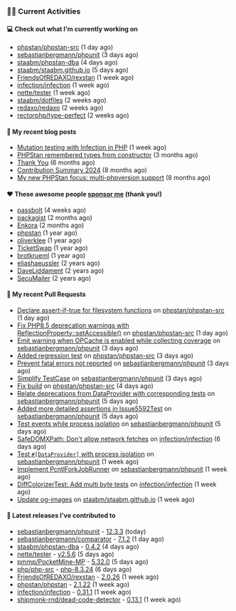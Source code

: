 ### 👨‍💻 Current Activities


#### 💻 Check out what I'm currently working on

- [phpstan/phpstan-src](https://github.com/phpstan/phpstan-src) (1 day ago)
- [sebastianbergmann/phpunit](https://github.com/sebastianbergmann/phpunit) (3 days ago)
- [staabm/phpstan-dba](https://github.com/staabm/phpstan-dba) (4 days ago)
- [staabm/staabm.github.io](https://github.com/staabm/staabm.github.io) (5 days ago)
- [FriendsOfREDAXO/rexstan](https://github.com/FriendsOfREDAXO/rexstan) (1 week ago)
- [infection/infection](https://github.com/infection/infection) (1 week ago)
- [nette/tester](https://github.com/nette/tester) (1 week ago)
- [staabm/dotfiles](https://github.com/staabm/dotfiles) (2 weeks ago)
- [redaxo/redaxo](https://github.com/redaxo/redaxo) (2 weeks ago)
- [rectorphp/type-perfect](https://github.com/rectorphp/type-perfect) (2 weeks ago)


#### 📜 My recent blog posts

- [Mutation testing with Infection in PHP](https://staabm.github.io/2025/08/01/infection-php-mutation-testing.html) (1 week ago)
- [PHPStan remembered types from constructor](https://staabm.github.io/2025/04/15/phpstan-remember-constructor-types.html) (3 months ago)
- [Thank You](https://staabm.github.io/2025/01/24/thank-you.html) (6 months ago)
- [Contribution Summary 2024](https://staabm.github.io/2024/12/11/contribution-summary-2024.html) (8 months ago)
- [My new PHPStan focus: multi-phpversion support](https://staabm.github.io/2024/11/28/phpstan-php-version-in-scope.html) (8 months ago)


#### ❤️ These awesome people [sponsor me](https://github.com/sponsors/staabm) (thank you!)

- [passbolt](https://github.com/passbolt) (4 weeks ago)
- [packagist](https://github.com/packagist) (2 months ago)
- [Enkora](https://github.com/Enkora) (2 months ago)
- [phpstan](https://github.com/phpstan) (1 year ago)
- [oliverklee](https://github.com/oliverklee) (1 year ago)
- [TicketSwap](https://github.com/TicketSwap) (1 year ago)
- [brotkrueml](https://github.com/brotkrueml) (1 year ago)
- [eliashaeussler](https://github.com/eliashaeussler) (2 years ago)
- [DaveLiddament](https://github.com/DaveLiddament) (2 years ago)
- [SecuMailer](https://github.com/SecuMailer) (2 years ago)


#### 🔨 My recent Pull Requests

- [Declare assert-if-true for filesystem functions](https://github.com/phpstan/phpstan-src/pull/4234) on [phpstan/phpstan-src](https://github.com/phpstan/phpstan-src) (1 day ago)
- [Fix PHP8.5 deprecation warnings with ReflectionProperty::setAccessible()](https://github.com/phpstan/phpstan-src/pull/4230) on [phpstan/phpstan-src](https://github.com/phpstan/phpstan-src) (1 day ago)
- [Emit warning when OPCache is enabled while collecting coverage](https://github.com/sebastianbergmann/phpunit/pull/6299) on [sebastianbergmann/phpunit](https://github.com/sebastianbergmann/phpunit) (3 days ago)
- [Added regression test](https://github.com/phpstan/phpstan-src/pull/4216) on [phpstan/phpstan-src](https://github.com/phpstan/phpstan-src) (3 days ago)
- [Prevent fatal errors not reported](https://github.com/sebastianbergmann/phpunit/pull/6296) on [sebastianbergmann/phpunit](https://github.com/sebastianbergmann/phpunit) (3 days ago)
- [Simplify TestCase](https://github.com/sebastianbergmann/phpunit/pull/6295) on [sebastianbergmann/phpunit](https://github.com/sebastianbergmann/phpunit) (3 days ago)
- [Fix build](https://github.com/phpstan/phpstan-src/pull/4214) on [phpstan/phpstan-src](https://github.com/phpstan/phpstan-src) (4 days ago)
- [Relate deprecations from DataProvider with corresponding tests](https://github.com/sebastianbergmann/phpunit/pull/6293) on [sebastianbergmann/phpunit](https://github.com/sebastianbergmann/phpunit) (5 days ago)
- [Added more detailed assertions in Issue5592Test](https://github.com/sebastianbergmann/phpunit/pull/6292) on [sebastianbergmann/phpunit](https://github.com/sebastianbergmann/phpunit) (5 days ago)
- [Test events while process isolation](https://github.com/sebastianbergmann/phpunit/pull/6291) on [sebastianbergmann/phpunit](https://github.com/sebastianbergmann/phpunit) (5 days ago)
- [SafeDOMXPath: Don&#39;t allow network fetches](https://github.com/infection/infection/pull/2357) on [infection/infection](https://github.com/infection/infection) (6 days ago)
- [Test `#[DataProvider]` with process isolation](https://github.com/sebastianbergmann/phpunit/pull/6290) on [sebastianbergmann/phpunit](https://github.com/sebastianbergmann/phpunit) (1 week ago)
- [Implement PcntlForkJobRunner](https://github.com/sebastianbergmann/phpunit/pull/6288) on [sebastianbergmann/phpunit](https://github.com/sebastianbergmann/phpunit) (1 week ago)
- [DiffColorizerTest: Add multi byte tests](https://github.com/infection/infection/pull/2354) on [infection/infection](https://github.com/infection/infection) (1 week ago)
- [Update og-images](https://github.com/staabm/staabm.github.io/pull/133) on [staabm/staabm.github.io](https://github.com/staabm/staabm.github.io) (1 week ago)


#### 🔭 Latest releases I've contributed to

- [sebastianbergmann/phpunit](https://github.com/sebastianbergmann/phpunit) - [12.3.3](https://github.com/sebastianbergmann/phpunit/releases/tag/12.3.3) (today)
- [sebastianbergmann/comparator](https://github.com/sebastianbergmann/comparator) - [7.1.2](https://github.com/sebastianbergmann/comparator/releases/tag/7.1.2) (1 day ago)
- [staabm/phpstan-dba](https://github.com/staabm/phpstan-dba) - [0.4.2](https://github.com/staabm/phpstan-dba/releases/tag/0.4.2) (4 days ago)
- [nette/tester](https://github.com/nette/tester) - [v2.5.6](https://github.com/nette/tester/releases/tag/v2.5.6) (5 days ago)
- [pmmp/PocketMine-MP](https://github.com/pmmp/PocketMine-MP) - [5.32.0](https://github.com/pmmp/PocketMine-MP/releases/tag/5.32.0) (5 days ago)
- [php/php-src](https://github.com/php/php-src) - [php-8.3.24](https://github.com/php/php-src/releases/tag/php-8.3.24) (6 days ago)
- [FriendsOfREDAXO/rexstan](https://github.com/FriendsOfREDAXO/rexstan) - [2.0.26](https://github.com/FriendsOfREDAXO/rexstan/releases/tag/2.0.26) (1 week ago)
- [phpstan/phpstan](https://github.com/phpstan/phpstan) - [2.1.22](https://github.com/phpstan/phpstan/releases/tag/2.1.22) (1 week ago)
- [infection/infection](https://github.com/infection/infection) - [0.31.1](https://github.com/infection/infection/releases/tag/0.31.1) (1 week ago)
- [shipmonk-rnd/dead-code-detector](https://github.com/shipmonk-rnd/dead-code-detector) - [0.13.1](https://github.com/shipmonk-rnd/dead-code-detector/releases/tag/0.13.1) (1 week ago)
